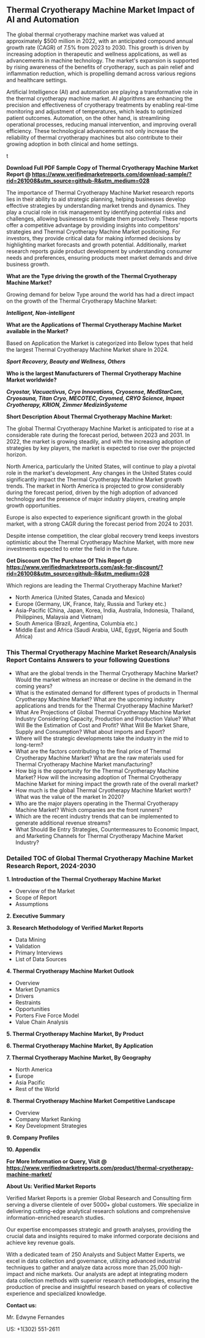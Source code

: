 <h2>Thermal Cryotherapy Machine Market Impact of AI and Automation</h2><p>The global thermal cryotherapy machine market was valued at approximately $500 million in 2022, with an anticipated compound annual growth rate (CAGR) of 7.5% from 2023 to 2030. This growth is driven by increasing adoption in therapeutic and wellness applications, as well as advancements in machine technology. The market's expansion is supported by rising awareness of the benefits of cryotherapy, such as pain relief and inflammation reduction, which is propelling demand across various regions and healthcare settings.</p><p>Artificial Intelligence (AI) and automation are playing a transformative role in the thermal cryotherapy machine market. AI algorithms are enhancing the precision and effectiveness of cryotherapy treatments by enabling real-time monitoring and adjustment of temperatures, which leads to optimized patient outcomes. Automation, on the other hand, is streamlining operational processes, reducing manual intervention, and improving overall efficiency. These technological advancements not only increase the reliability of thermal cryotherapy machines but also contribute to their growing adoption in both clinical and home settings.</p>t</p><p id="" class=""><strong>Download Full PDF Sample Copy of Thermal Cryotherapy Machine Market Report @ <a href="https://www.verifiedmarketreports.com/download-sample/?rid=261008&utm_source=github-R&utm_medium=028" target="_blank">https://www.verifiedmarketreports.com/download-sample/?rid=261008&utm_source=github-R&utm_medium=028</a></strong></p><p>The importance of&nbsp;Thermal Cryotherapy Machine Market research reports lies in their ability to aid strategic planning, helping businesses develop effective strategies by understanding market trends and dynamics. They play a crucial role in risk management by identifying potential risks and challenges, allowing businesses to mitigate them proactively. These reports offer a competitive advantage by providing insights into competitors' strategies and Thermal Cryotherapy Machine Market positioning. For investors, they provide critical data for making informed decisions by highlighting market forecasts and growth potential. Additionally, market research reports guide product development by understanding consumer needs and preferences, ensuring products meet market demands and drive business growth.</p><p><strong>What are the&nbsp;Type driving the growth of the Thermal Cryotherapy Machine Market?</strong></p><p id="" class="">Growing demand for below Type around the world has had a direct impact on the growth of the Thermal Cryotherapy Machine Market:</p><em><strong>Intelligent, Non-intelligent</strong></em></p><strong>What are the&nbsp;Applications&nbsp;of Thermal Cryotherapy Machine Market available in the Market?</strong></p><p id="" class="">Based on Application the Market is categorized into Below types that held the largest Thermal Cryotherapy Machine Market share In 2024.</p><em><strong>Sport Recovery, Beauty and Wellness, Others</strong></em></p><strong>Who is the largest Manufacturers of Thermal Cryotherapy Machine Market worldwide?</strong></p><p><em><strong>Cryostar, Vacuactivus, Cryo Innovations, Cryosense, MedStarCom, Cryosauna, Titan Cryo, MECOTEC, Cryomed, CRYO Science, Impact Cryotherapy, KRION, Zimmer MedizinSysteme</strong></em></p><p id="" class=""><strong>Short Description About Thermal Cryotherapy Machine Market:</strong></p><p>The global Thermal Cryotherapy Machine Market is anticipated to rise at a considerable rate during the forecast period, between 2023 and 2031. In 2022, the market is growing steadily, and with the increasing adoption of strategies by key players, the market is expected to rise over the projected horizon.</p><p>North America, particularly the United States, will continue to play a pivotal role in the market's development. Any changes in the United States could significantly impact the Thermal Cryotherapy Machine Market growth trends. The market in North America is projected to grow considerably during the forecast period, driven by the high adoption of advanced technology and the presence of major industry players, creating ample growth opportunities.</p><p>Europe is also expected to experience significant growth in the global market, with a strong CAGR during the forecast period from 2024 to 2031.</p><p>Despite intense competition, the clear global recovery trend keeps investors optimistic about the Thermal Cryotherapy Machine Market, with more new investments expected to enter the field in the future.</p><p id="" class=""><strong>Get Discount On The Purchase Of This Report @ <a href="https://www.verifiedmarketreports.com/ask-for-discount/?rid=261008&utm_source=github-R&utm_medium=028" target="_blank">https://www.verifiedmarketreports.com/ask-for-discount/?rid=261008&utm_source=github-R&utm_medium=028</a></strong></p>Which regions are leading the Thermal Cryotherapy Machine Market?</p><ul><li>North America (United States, Canada and Mexico)</li><li>Europe (Germany, UK, France, Italy, Russia and Turkey etc.)</li><li>Asia-Pacific (China, Japan, Korea, India, Australia, Indonesia, Thailand, Philippines, Malaysia and Vietnam)</li><li>South America (Brazil, Argentina, Columbia etc.)</li><li>Middle East and Africa (Saudi Arabia, UAE, Egypt, Nigeria and South Africa)</li></ul><h3 id="" class="">This Thermal Cryotherapy Machine Market Research/Analysis Report Contains Answers to your following Questions</h3><ul><li>What are the global trends in the Thermal Cryotherapy Machine Market? Would the market witness an increase or decline in the demand in the coming years?</li><li>What is the estimated demand for different types of products in Thermal Cryotherapy Machine Market? What are the upcoming industry applications and trends for the Thermal Cryotherapy Machine Market?</li><li>What Are Projections of Global Thermal Cryotherapy Machine Market Industry Considering Capacity, Production and Production Value? What Will Be the Estimation of Cost and Profit? What Will Be Market Share, Supply and Consumption? What about imports and Export?</li><li>Where will the strategic developments take the industry in the mid to long-term?</li><li>What are the factors contributing to the final price of Thermal Cryotherapy Machine Market? What are the raw materials used for Thermal Cryotherapy Machine Market manufacturing?</li><li>How big is the opportunity for the Thermal Cryotherapy Machine Market? How will the increasing adoption of Thermal Cryotherapy Machine Market for mining impact the growth rate of the overall market?</li><li>How much is the global Thermal Cryotherapy Machine Market worth? What was the value of the market In 2020?</li><li>Who are the major players operating in the Thermal Cryotherapy Machine Market? Which companies are the front runners?</li><li>Which are the recent industry trends that can be implemented to generate additional revenue streams?</li><li>What Should Be Entry Strategies, Countermeasures to Economic Impact, and Marketing Channels for Thermal Cryotherapy Machine Market Industry?</li></ul><h3 id="" class="">Detailed TOC of Global Thermal Cryotherapy Machine Market Research Report, 2024-2030</h3><p id="" class=""><strong>1. Introduction of the Thermal Cryotherapy Machine Market</strong></p><ul><li>Overview of the Market</li><li>Scope of Report</li><li>Assumptions</li></ul><p id="" class=""><strong>2. Executive Summary</strong></p><p id="" class=""><strong>3. Research Methodology of Verified Market Reports</strong></p><ul><li>Data Mining</li><li>Validation</li><li>Primary Interviews</li><li>List of Data Sources</li></ul><p id="" class=""><strong>4. Thermal Cryotherapy Machine Market Outlook</strong></p><ul><li>Overview</li><li>Market Dynamics</li><li>Drivers</li><li>Restraints</li><li>Opportunities</li><li>Porters Five Force Model</li><li>Value Chain Analysis</li></ul><p id="" class=""><strong>5. Thermal Cryotherapy Machine Market, By Product</strong></p><p id="" class=""><strong>6. Thermal Cryotherapy Machine Market, By Application</strong></p><p id="" class=""><strong>7. Thermal Cryotherapy Machine Market, By Geography</strong></p><ul><li>North America</li><li>Europe</li><li>Asia Pacific</li><li>Rest of the World</li></ul><p id="" class=""><strong>8. Thermal Cryotherapy Machine Market Competitive Landscape</strong></p><ul><li>Overview</li><li>Company Market Ranking</li><li>Key Development Strategies</li></ul><p id="" class=""><strong>9. Company Profiles</strong></p><p id="" class=""><strong>10. Appendix</strong></p><p id="" class=""><strong>For More Information or Query, Visit @ <a href="https://www.verifiedmarketreports.com/product/thermal-cryotherapy-machine-market/" target="_blank">https://www.verifiedmarketreports.com/product/thermal-cryotherapy-machine-market/</a></strong></p><p id="" class=""><strong>About Us: Verified Market Reports</strong></p><p id="" class="">Verified Market Reports is a premier Global Research and Consulting firm serving a diverse clientele of over 5000+ global customers. We specialize in delivering cutting-edge analytical research solutions and comprehensive information-enriched research studies.</p><p id="" class="">Our expertise encompasses strategic and growth analyses, providing the crucial data and insights required to make informed corporate decisions and achieve key revenue goals.</p><p id="" class="">With a dedicated team of 250 Analysts and Subject Matter Experts, we excel in data collection and governance, utilizing advanced industrial techniques to gather and analyze data across more than 25,000 high-impact and niche markets. Our analysts are adept at integrating modern data collection methods with superior research methodologies, ensuring the production of precise and insightful research based on years of collective experience and specialized knowledge.</p><p id="" class=""><strong>Contact us:</strong></p><p id="" class="">Mr. Edwyne Fernandes</p><p id="" class="">US: +1(302) 551-2611</p>